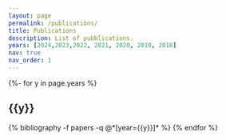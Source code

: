 ```yaml
---
layout: page
permalink: /publications/
title: Publications
description: List of pubblications.
years: [2024,2023,2022, 2021, 2020, 2019, 2018]
nav: true
nav_order: 1
---
```

<!-- _pages/publications.md -->

<div class="publications">

{%- for y in page.years %}
  <h2 class="year">{{y}}</h2>
  {% bibliography -f papers -q @*[year={{y}}]* %}
{% endfor %}

</div>
